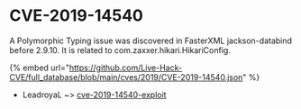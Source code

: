 # CVE-2019-14540

A Polymorphic Typing issue was discovered in FasterXML jackson-databind before 2.9.10. It is related to com.zaxxer.hikari.HikariConfig.

{% embed url="https://github.com/Live-Hack-CVE/full_database/blob/main/cves/2019/CVE-2019-14540.json" %}


* LeadroyaL ~> [cve-2019-14540-exploit](https://zeste.alice-snow.ru/2019/database/cve-2019-14540/cve-2019-14540-exploit-leadroyal)